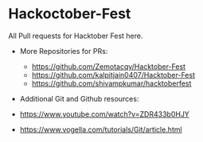 # Hackoctober-Fest
All Pull requests for Hacktober Fest here.

* More Repositories for PRs:
  * https://github.com/Zemotacqy/Hacktober-Fest
  * https://github.com/kalpitjain0407/Hacktober-Fest
  * https://github.com/shivampkumar/hacktoberfest

* Additional Git and Github resources:
 * https://www.youtube.com/watch?v=ZDR433b0HJY
 * https://www.vogella.com/tutorials/Git/article.html
 
